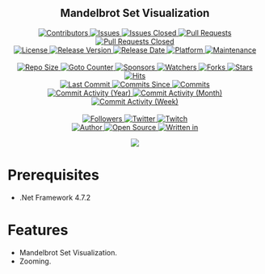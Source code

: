 <p align="center">
	<h2 align="center"><b>Mandelbrot Set Visualization</b></h2>
</p>

<p align="center">
	<a href="https://github.com/greencomfytea/mandelbrot-set-visualization/graphs/contributors">
		<img alt="Contributors" src="https://custom-icon-badges.demolab.com/github/contributors/greencomfytea/mandelbrot-set-visualization?logo=person-add" />
	</a>
	<a href="https://github.com/greencomfytea/mandelbrot-set-visualization/issues">
		<img alt="Issues" src="https://custom-icon-badges.demolab.com/github/issues/greencomfytea/mandelbrot-set-visualization?logo=issue-opened" />
	</a>
	<a href="https://github.com/greencomfytea/mandelbrot-set-visualization/issues">
		<img alt="Issues Closed" src="https://custom-icon-badges.demolab.com/github/issues-closed/greencomfytea/mandelbrot-set-visualization?logo=issue-closed" />
	</a>
	<a href="https://github.com/greencomfytea/mandelbrot-set-visualization/pulls">
		<img alt="Pull Requests" src="https://custom-icon-badges.demolab.com/github/issues-pr/greencomfytea/mandelbrot-set-visualization?logo=git-pull-request" />
	</a>
	<a href="https://github.com/greencomfytea/mandelbrot-set-visualization/pulls">
		<img alt="Pull Requests Closed" src="https://custom-icon-badges.demolab.com/github/issues-pr-closed/greencomfytea/mandelbrot-set-visualization?logo=git-pull-request-closed" />
	</a>
	<br>
	<a href="https://github.com/greencomfytea/mandelbrot-set-visualization/blob/main/LICENSE">
		<img alt="License" src="https://custom-icon-badges.demolab.com/github/license/greencomfytea/mandelbrot-set-visualization?logo=law" />
	</a>
	<a href="https://github.com/greencomfytea/mandelbrot-set-visualization/releases">
		<img alt="Release Version" src="https://custom-icon-badges.demolab.com/github/v/release/greencomfytea/mandelbrot-set-visualization?logo=tag" />
	</a>
	<a href="https://github.com/greencomfytea/mandelbrot-set-visualization/releases">
		<img alt="Release Date" src="https://custom-icon-badges.demolab.com/github/release-date/greencomfytea/mandelbrot-set-visualization?logo=clock" />
	</a>
	<a href="">
		<img alt="Platform" src="https://custom-icon-badges.demolab.com/badge/platform-win x86%20%7C%20win x64-blue?logo=device-desktop" />
	</a>
	<a href="">
		<img alt="Maintenance" src="https://custom-icon-badges.demolab.com/maintenance/no/2023?logo=tools" />
	</a>
	<br>
	<br>
	<a href="">
		<img alt="Repo Size" src="https://custom-icon-badges.demolab.com/github/repo-size/greencomfytea/mandelbrot-set-visualization?logo=database" />
	</a>
	<a href="">
		<img alt="Goto Counter" src="https://custom-icon-badges.demolab.com/github/search/greencomfytea/mandelbrot-set-visualization/goto?logo=git-compare" />
	</a>
	<a href="https://github.com/sponsors/greencomfytea">
		<img alt="Sponsors" src="https://custom-icon-badges.demolab.com/github/sponsors/greencomfytea?logo=heart" />
	</a>
	<a href="https://github.com/GreenComfyTea/mandelbrot-set-visualization/watchers">
		<img alt="Watchers" src="https://custom-icon-badges.demolab.com/github/watchers/greencomfytea/mandelbrot-set-visualization?logo=eye" />
	</a>
	<a href="https://github.com/greencomfytea/mandelbrot-set-visualization/forks">
		<img alt="Forks" src="https://custom-icon-badges.demolab.com/github/forks/greencomfytea/mandelbrot-set-visualization?logo=repo-forked" />
	</a>
	<a href="https://github.com/greencomfytea/mandelbrot-set-visualization/stargazers">
		<img alt="Stars" src="https://custom-icon-badges.demolab.com/github/stars/greencomfytea/mandelbrot-set-visualization?logo=star" />
	</a>
	<a href="https://github.com/greencomfytea/mandelbrot-set-visualization/graphs/traffic">
		<img alt="Hits" src="https://custom-icon-badges.demolab.com/endpoint?url=https://hits.dwyl.com/greencomfytea/mandelbrot-set-visualization.json?color=blue&logo=eye" />
	</a>
	<br>
	<a href="https://github.com/greencomfytea/mandelbrot-set-visualization/commits/main">
		<img alt="Last Commit" src="https://custom-icon-badges.demolab.com/github/last-commit/greencomfytea/mandelbrot-set-visualization?logo=git-commit" />
	</a>
	<a href="https://github.com/greencomfytea/mandelbrot-set-visualization/commits/main">
		<img alt="Commits Since" src="https://custom-icon-badges.demolab.com/github/commits-since/greencomfytea/mandelbrot-set-visualization/latest?logo=git-commit" />
	</a>
	<a href="https://github.com/greencomfytea/mandelbrot-set-visualization/commits/main">
		<img alt="Commits" src="https://custom-icon-badges.demolab.com/github/commit-activity/t/greencomfytea/mandelbrot-set-visualization?logo=git-commit" />
	</a>
	<br>
	<a href="https://github.com/greencomfytea/mandelbrot-set-visualization/graphs/commit-activity">
		<img alt="Commit Activity (Year)" src="https://custom-icon-badges.demolab.com/github/commit-activity/y/greencomfytea/mandelbrot-set-visualization?logo=pulse" />
	</a>
	<a href="https://github.com/greencomfytea/mandelbrot-set-visualization/graphs/commit-activity">
		<img alt="Commit Activity (Month)" src="https://custom-icon-badges.demolab.com/github/commit-activity/m/greencomfytea/mandelbrot-set-visualization?logo=pulse" />
	</a>
	<a href="https://github.com/greencomfytea/mandelbrot-set-visualization/graphs/commit-activity">
		<img alt="Commit Activity (Week)" src="https://custom-icon-badges.demolab.com/github/commit-activity/w/greencomfytea/mandelbrot-set-visualization?logo=pulse" />
	</a>
	<br>
	<br>
	<a href="https://github.com/greencomfytea?tab=followers">
		<img alt="Followers" src="https://custom-icon-badges.demolab.com/github/followers/greencomfytea?logo=people" />
	</a>
	<a href="https://twitter.com/greencomfytea">
		<img alt="Twitter" src="https://img.shields.io/twitter/follow/greencomfytea?logo=twitter" />
	</a>
	<a href="https://www.twitch.tv/greencomfytea">
		<img alt="Twitch" src="https://img.shields.io/twitch/status/greencomfytea?logo=twitch" />
	</a>
	<br>
	<a href="https://github.com/greencomfytea">
		<img alt="Author" src="https://custom-icon-badges.demolab.com/badge/author-GreenComfyTea-green?logo=person" />
	</a>
	<a href="https://github.com/topics/open-source">
		<img alt="Open Source" src="https://img.shields.io/badge/open%20source-%20yes-brightgreen?logo=openvpn" />
	</a>
	<a href="https://cursey.github.io/reframework-book/index.html#lua-scripting">
		<img alt="Written in" src="https://custom-icon-badges.demolab.com/badge/written%20in-c%23-178600?logo=terminal" />
	</a>
</p>

<p align="center">
	<a>
		<img align="center" src="https://github.com/GreenComfyTea/Mandelbrot-Set-Visualization/assets/30152047/76ab12c4-becd-43d7-810b-cb99155d7d37" />
	</a>
</p>

# Prerequisites
- .Net Framework 4.7.2

# Features
- Mandelbrot Set Visualization.
- Zooming.
